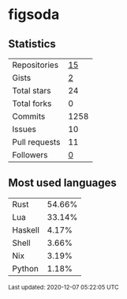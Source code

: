 # figsoda


## Statistics

<table>
    <tr>
        <td>Repositories</td>
        <td><a href="https://github.com/figsoda?tab=repositories">15</a></td>
    </tr>
    <tr>
        <td>Gists</td>
        <td><a href="https://gist.github.com/figsoda">2</a></td>
    </tr>
    <tr>
        <td>Total stars</td>
        <td>24</td>
    </tr>
    <tr>
        <td>Total forks</td>
        <td>0</td>
    </tr>
    <tr>
        <td>Commits</td>
        <td>1258</td>
    </tr>
    <tr>
        <td>Issues</td>
        <td>10</td>
    </tr>
    <tr>
        <td>Pull requests</td>
        <td>11</td>
    </tr>
    <tr>
        <td>Followers</td>
        <td><a href="https://github.com/figsoda?tab=followers">0</a></td>
    </tr>
</table>


## Most used languages

<table>
<tr><td>Rust</td><td>54.66%</td></tr>
<tr><td>Lua</td><td>33.14%</td></tr>
<tr><td>Haskell</td><td>4.17%</td></tr>
<tr><td>Shell</td><td>3.66%</td></tr>
<tr><td>Nix</td><td>3.19%</td></tr>
<tr><td>Python</td><td>1.18%</td></tr>
</table>


<sub>Last updated: 2020-12-07 05:22:05 UTC</sub>
